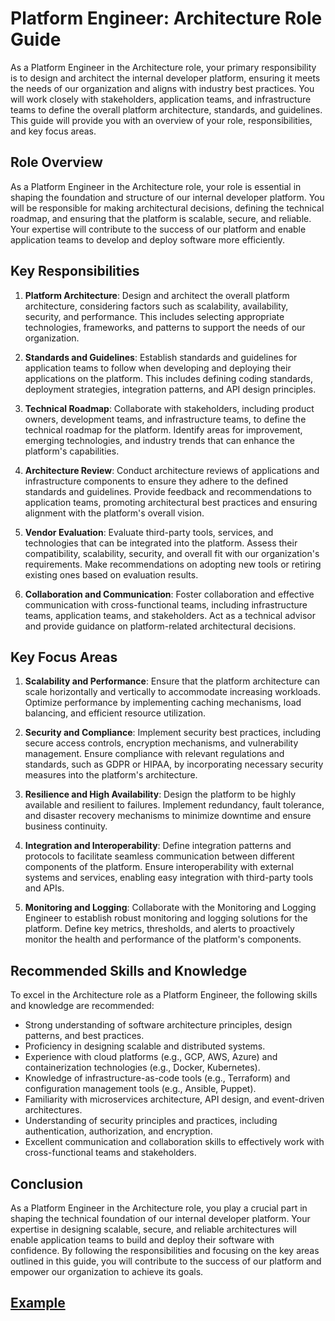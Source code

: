 # Platform Engineer: Architecture Role Guide

As a Platform Engineer in the Architecture role, your primary responsibility is to design and architect the internal developer platform, ensuring it meets the needs of our organization and aligns with industry best practices. You will work closely with stakeholders, application teams, and infrastructure teams to define the overall platform architecture, standards, and guidelines. This guide will provide you with an overview of your role, responsibilities, and key focus areas.

## Role Overview

As a Platform Engineer in the Architecture role, your role is essential in shaping the foundation and structure of our internal developer platform. You will be responsible for making architectural decisions, defining the technical roadmap, and ensuring that the platform is scalable, secure, and reliable. Your expertise will contribute to the success of our platform and enable application teams to develop and deploy software more efficiently.

## Key Responsibilities

1. **Platform Architecture**: Design and architect the overall platform architecture, considering factors such as scalability, availability, security, and performance. This includes selecting appropriate technologies, frameworks, and patterns to support the needs of our organization.

2. **Standards and Guidelines**: Establish standards and guidelines for application teams to follow when developing and deploying their applications on the platform. This includes defining coding standards, deployment strategies, integration patterns, and API design principles.

3. **Technical Roadmap**: Collaborate with stakeholders, including product owners, development teams, and infrastructure teams, to define the technical roadmap for the platform. Identify areas for improvement, emerging technologies, and industry trends that can enhance the platform's capabilities.

4. **Architecture Review**: Conduct architecture reviews of applications and infrastructure components to ensure they adhere to the defined standards and guidelines. Provide feedback and recommendations to application teams, promoting architectural best practices and ensuring alignment with the platform's overall vision.

5. **Vendor Evaluation**: Evaluate third-party tools, services, and technologies that can be integrated into the platform. Assess their compatibility, scalability, security, and overall fit with our organization's requirements. Make recommendations on adopting new tools or retiring existing ones based on evaluation results.

6. **Collaboration and Communication**: Foster collaboration and effective communication with cross-functional teams, including infrastructure teams, application teams, and stakeholders. Act as a technical advisor and provide guidance on platform-related architectural decisions.

## Key Focus Areas

1. **Scalability and Performance**: Ensure that the platform architecture can scale horizontally and vertically to accommodate increasing workloads. Optimize performance by implementing caching mechanisms, load balancing, and efficient resource utilization.

2. **Security and Compliance**: Implement security best practices, including secure access controls, encryption mechanisms, and vulnerability management. Ensure compliance with relevant regulations and standards, such as GDPR or HIPAA, by incorporating necessary security measures into the platform's architecture.

3. **Resilience and High Availability**: Design the platform to be highly available and resilient to failures. Implement redundancy, fault tolerance, and disaster recovery mechanisms to minimize downtime and ensure business continuity.

4. **Integration and Interoperability**: Define integration patterns and protocols to facilitate seamless communication between different components of the platform. Ensure interoperability with external systems and services, enabling easy integration with third-party tools and APIs.

5. **Monitoring and Logging**: Collaborate with the Monitoring and Logging Engineer to establish robust monitoring and logging solutions for the platform. Define key metrics, thresholds, and alerts to proactively monitor the health and performance of the platform's components.

## Recommended Skills and Knowledge

To excel in the Architecture role as a Platform Engineer, the following skills and knowledge are recommended:

- Strong understanding of software architecture principles, design patterns, and best practices.
- Proficiency in designing scalable and distributed systems.
- Experience with cloud platforms (e.g., GCP, AWS, Azure) and containerization technologies (e.g., Docker, Kubernetes).
- Knowledge of infrastructure-as-code tools (e.g., Terraform) and configuration management tools (e.g., Ansible, Puppet).
- Familiarity with microservices architecture, API design, and event-driven architectures.
- Understanding of security principles and practices, including authentication, authorization, and encryption.
- Excellent communication and collaboration skills to effectively work with cross-functional teams and stakeholders.

## Conclusion

As a Platform Engineer in the Architecture role, you play a crucial part in shaping the technical foundation of our internal developer platform. Your expertise in designing scalable, secure, and reliable architectures will enable application teams to build and deploy their software with confidence. By following the responsibilities and focusing on the key areas outlined in this guide, you will contribute to the success of our platform and empower our organization to achieve its goals.

## [Example](./example.md)
